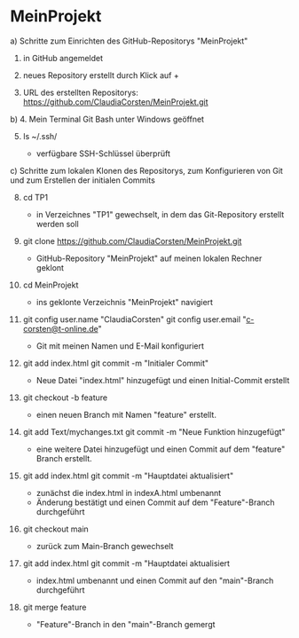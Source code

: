 # MeinProjekt
a) Schritte zum Einrichten des GitHub-Repositorys "MeinProjekt"
   
   1. in GitHub angemeldet
   
   2. neues Repository erstellt durch Klick auf +
   
   3. URL des erstellten Repositorys: https://github.com/ClaudiaCorsten/MeinProjekt.git


b) 4. Mein Terminal Git Bash unter Windows geöffnet

   5. ls ~/.ssh/
   
      - verfügbare SSH-Schlüssel überprüft


c) Schritte zum lokalen Klonen des Repositorys, zum Konfigurieren von Git und zum Erstellen der initialen Commits

   8. cd TP1
   
      - in Verzeichnes "TP1" gewechselt, in dem das Git-Repository erstellt werden soll
   
   9. git clone https://github.com/ClaudiaCorsten/MeinProjekt.git
   
      - GitHub-Repository "MeinProjekt" auf meinen lokalen Rechner geklont
   10. cd MeinProjekt
       - ins geklonte Verzeichnis "MeinProjekt" navigiert
   11. git config user.name "ClaudiaCorsten"
       git config user.email "c-corsten@t-online.de"
       - Git mit meinen Namen und E-Mail konfiguriert
   12. git add index.html
       git commit -m "Initialer Commit"
       - Neue Datei "index.html" hinzugefügt und einen Initial-Commit erstellt
   13. git checkout -b feature
       - einen neuen Branch mit Namen "feature" erstellt.
   14. git add Text/mychanges.txt
       git commit -m "Neue Funktion hinzugefügt"
       - eine weitere Datei hinzugefügt und einen Commit auf dem "feature" Branch erstellt.
   15. git add index.html
       git commit -m "Hauptdatei aktualisiert"
       - zunächst die index.html in indexA.html umbenannt
       - Änderung bestätigt und einen Commit auf dem "Feature"-Branch durchgeführt
   16. git checkout main
       - zurück zum Main-Branch gewechselt
   17. git add index.html
       git commit -m "Hauptdatei aktualisiert
       - index.html umbenannt und einen Commit auf den "main"-Branch durchgeführt
   18. git merge feature
       - "Feature"-Branch in den "main"-Branch gemergt        

